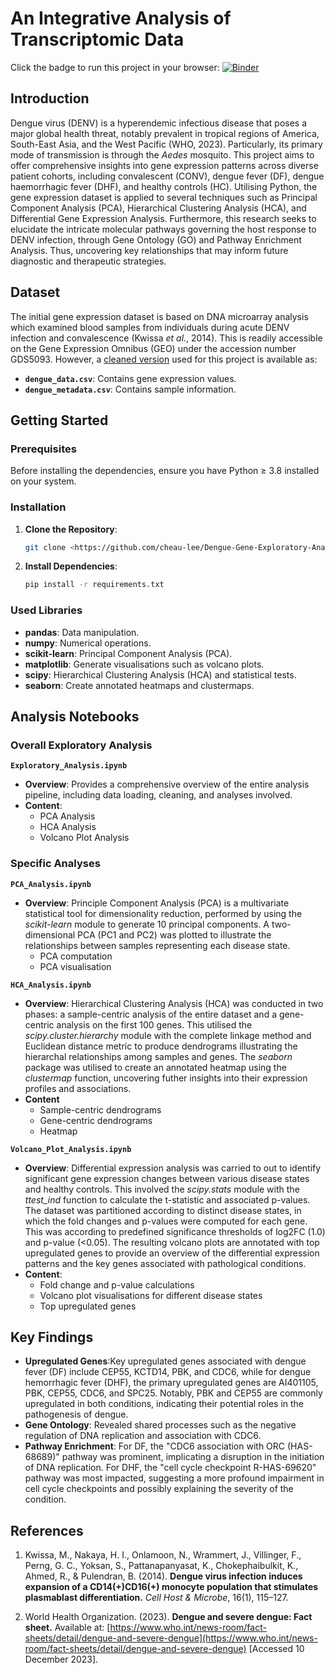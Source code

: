 # An Integrative Analysis of Transcriptomic Data
Click the badge to run this project in your browser: [![Binder](https://mybinder.org/badge_logo.svg)](https://mybinder.org/v2/gh/cheau-lee/DENV-Exploratory-Analysis/HEAD)

## Introduction
Dengue virus (DENV) is a hyperendemic infectious disease that poses a major global health threat, notably prevalent in tropical regions of America, South-East Asia, and the West Pacific (WHO, 2023). Particularly, its primary mode of transmission is through the *Aedes* mosquito. This project aims to offer comprehensive insights into gene expression patterns across diverse patient cohorts, including convalescent (CONV), dengue fever (DF), dengue haemorrhagic fever (DHF), and healthy controls (HC). Utilising Python, the gene expression dataset is applied to several techniques such as Principal Component Analysis (PCA), Hierarchical Clustering Analysis (HCA), and Differential Gene Expression Analysis. Furthermore, this research seeks to elucidate the intricate molecular pathways governing the host response to DENV infection, through Gene Ontology (GO) and Pathway Enrichment Analysis. Thus, uncovering key relationships that may inform future diagnostic and therapeutic strategies.

## Dataset
The initial gene expression dataset is based on DNA microarray analysis which examined blood samples from individuals during acute DENV infection and convalescence (Kwissa *et al.*, 2014). This is readily accessible on the Gene Expression Omnibus (GEO) under the accession number GDS5093. However, a [cleaned version](https://drive.google.com/drive/folders/1Dk3ah6tFMUb27K3XUsSWJLxChW_U2eEy?usp=share_link) used for this project is available as:
- **`dengue_data.csv`**: Contains gene expression values.
- **`dengue_metadata.csv`**: Contains sample information.

## Getting Started

### Prerequisites
Before installing the dependencies, ensure you have Python ≥ 3.8 installed on your system.
### Installation
1. **Clone the Repository**:
   ```bash
   git clone <https://github.com/cheau-lee/Dengue-Gene-Exploratory-Analysis.git>

2. **Install Dependencies**:
   ```bash
   pip install -r requirements.txt

### Used Libraries 
- **pandas**: Data manipulation.
- **numpy**: Numerical operations.
- **scikit-learn**: Principal Component Analysis (PCA).
- **matplotlib**: Generate visualisations such as volcano plots.
- **scipy**: Hierarchical Clustering Analysis (HCA) and statistical tests.
- **seaborn**: Create annotated heatmaps and clustermaps.

## Analysis Notebooks
### Overall Exploratory Analysis
**`Exploratory_Analysis.ipynb`**
- **Overview**: Provides a comprehensive overview of the entire analysis pipeline, including data loading, cleaning, and analyses involved.
- **Content**:
  - PCA Analysis
  - HCA Analysis 
  - Volcano Plot Analysis

### Specific Analyses
**`PCA_Analysis.ipynb`**
- **Overview**: Principle Component Analysis (PCA) is a multivariate statistical tool for dimensionality reduction, performed by using the *scikit-learn* module to generate 10 principal components. A two-dimensional PCA (PC1 and PC2) was plotted to illustrate the relationships between samples representing each disease state.
  - PCA computation
  - PCA visualisation

**`HCA_Analysis.ipynb`**
- **Overview**: Hierarchical Clustering Analysis (HCA) was conducted in two phases: a sample-centric analysis of the entire dataset and a gene-centric analysis on the first 100 genes. This utilised the *scipy.cluster.hierarchy* module with the complete linkage method and Euclidean distance metric to produce dendrograms illustrating the hierarchal relationships among samples and genes. The *seaborn* package was utilised to create an annotated heatmap using the *clustermap* function, uncovering futher insights into their expression profiles and associations.
- **Content**
  - Sample-centric dendrograms
  - Gene-centric dendrograms
  - Heatmap 

**`Volcano_Plot_Analysis.ipynb`**
- **Overview**: Differential expression analysis was carried to out to identify significant gene expression changes between various disease states and healthy controls. This involved the *scipy.stats* module with the *ttest_ind* function to calculate the t-statistic and associated p-values. The dataset was partitioned according to distinct disease states, in which the fold changes and p-values were computed for each gene. This was according to predefined significance thresholds of log2FC (1.0) and p-value (<0.05). The resulting volcano plots are annotated with top upregulated genes to provide an overview of the differential expression patterns and the key genes associated with pathological conditions.
- **Content**:
  - Fold change and p-value calculations
  - Volcano plot visualisations for different disease states
  - Top upregulated genes

## Key Findings
- **Upregulated Genes**:Key upregulated genes associated with dengue fever (DF) include CEP55, KCTD14, PBK, and CDC6, while for dengue hemorrhagic fever (DHF), the primary upregulated genes are AI401105, PBK, CEP55, CDC6, and SPC25. Notably, PBK and CEP55 are commonly upregulated in both conditions, indicating their potential roles in the pathogenesis of dengue.
- **Gene Ontology**: Revealed shared processes such as the negative regulation of DNA replication and association with CDC6.
- **Pathway Enrichment**: For DF, the "CDC6 association with ORC (HAS-68689)" pathway was prominent, implicating a disruption in the initiation of DNA replication. For DHF, the "cell cycle checkpoint R-HAS-69620" pathway was most impacted, suggesting a more profound impairment in cell cycle checkpoints and possibly explaining the severity of the condition.

     
## References

1. Kwissa, M., Nakaya, H. I., Onlamoon, N., Wrammert, J., Villinger, F., Perng, G. C., Yoksan, S., Pattanapanyasat, K., Chokephaibulkit, K., Ahmed, R., & Pulendran, B. (2014). **Dengue virus infection induces expansion of a CD14(+)CD16(+) monocyte population that stimulates plasmablast differentiation.** *Cell Host & Microbe*, 16(1), 115–127.

2. World Health Organization. (2023). **Dengue and severe dengue: Fact sheet.** Available at: [https://www.who.int/news-room/fact-sheets/detail/dengue-and-severe-dengue](https://www.who.int/news-room/fact-sheets/detail/dengue-and-severe-dengue) [Accessed 10 December 2023].



